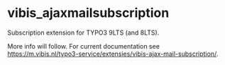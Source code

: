 # vibis_ajaxmailsubscription
Subscription extension for TYPO3 9LTS (and 8LTS).

More info will follow. For current documentation see https://m.vibis.nl/typo3-service/extensies/vibis-ajax-mail-subscription/.
